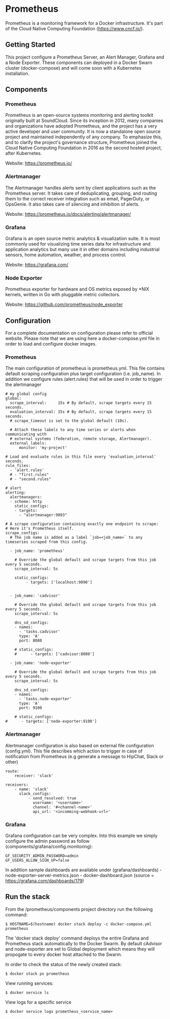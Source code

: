 # Prometheus
Prometheus is a monitoring framework for a Docker infrastructure. It's part of the Cloud Native Computing Foundation (https://www.cncf.io/).

## Getting Started
This project configure a Prometheus Server, an Alert Manager, Grafana and a Node Exporter. These components can deployed in a Docker Swarn cluster (docker-compose) and will come soon with a Kubernetes installation.

## Components
### Prometheus
Prometheus is an open-source systems monitoring and alerting toolkit originally built at SoundCloud. Since its inception in 2012, many companies and organizations have adopted Prometheus, and the project has a very active developer and user community. It is now a standalone open source project and maintained independently of any company. To emphasize this, and to clarify the project's governance structure, Prometheus joined the Cloud Native Computing Foundation in 2016 as the second hosted project, after Kubernetes.

Website: https://prometheus.io/

### Alertmanager
The Alertmanager handles alerts sent by client applications such as the Prometheus server. It takes care of deduplicating, grouping, and routing them to the correct receiver integration such as email, PagerDuty, or OpsGenie. It also takes care of silencing and inhibition of alerts.

Website: https://prometheus.io/docs/alerting/alertmanager/

### Grafana
Grafana is an open source metric analytics & visualization suite. It is most commonly used for visualizing time series data for infrastructure and application analytics but many use it in other domains including industrial sensors, home automation, weather, and process control.

Website: https://grafana.com/

### Node Exporter
Prometheus exporter for hardware and OS metrics exposed by *NIX kernels, written in Go with pluggable metric collectors.

Website: https://github.com/prometheus/node_exporter


## Configuration
For a complete documentation on configuration please refer to official website. Please note that we are using here a docker-compose.yml file in order to load and configure docker images.

### Prometheus
The main configuration of prometheus is prometheus.yml. This file contains default scraping configuration plus target configuration (i.e. job_name).
In addition we configure rules (alert.rules) that will be used in order to trigger the alertmanager

```
# my global config
global:
  scrape_interval:     15s # By default, scrape targets every 15 seconds.
  evaluation_interval: 15s # By default, scrape targets every 15 seconds.
  # scrape_timeout is set to the global default (10s).

  # Attach these labels to any time series or alerts when communicating with
  # external systems (federation, remote storage, Alertmanager).
  external_labels:
      monitor: 'my-project'

# Load and evaluate rules in this file every 'evaluation_interval' seconds.
rule_files:
  - 'alert.rules'
  # - "first.rules"
  # - "second.rules"

# alert
alerting:
  alertmanagers:
  - scheme: http
    static_configs:
    - targets:
      - "alertmanager:9093"

# A scrape configuration containing exactly one endpoint to scrape:
# Here it's Prometheus itself.
scrape_configs:
  # The job name is added as a label `job=<job_name>` to any timeseries scraped from this config.

  - job_name: 'prometheus'

    # Override the global default and scrape targets from this job every 5 seconds.
    scrape_interval: 5s

    static_configs:
         - targets: ['localhost:9090']


  - job_name: 'cadvisor'

    # Override the global default and scrape targets from this job every 5 seconds.
    scrape_interval: 5s

    dns_sd_configs:
    - names:
      - 'tasks.cadvisor'
      type: 'A'
      port: 8080

    # static_configs:
    #      - targets: ['cadvisor:8080']

  - job_name: 'node-exporter'

    # Override the global default and scrape targets from this job every 5 seconds.
    scrape_interval: 5s

    dns_sd_configs:
    - names:
      - 'tasks.node-exporter'
      type: 'A'
      port: 9100
    
    # static_configs:
#      - targets: ['node-exporter:9100']
```

### Alertmanager
Alertmanager configuration is also based on external file configuration (config.yml). This file describes which action to trigger in case of notification from Prometheus (e.g generate a message to HipChat, Slack or other)

```
route:
    receiver: 'slack'

receivers:
    - name: 'slack'
      slack_configs:
          - send_resolved: true
            username: '<username>'
            channel: '#<channel-name>'
            api_url: '<incomming-webhook-url>'
```

### Grafana
Grafana configuration can be very complex. Into this example we simply configure the admin password as follow (components/grafana/config.monitoring):

```
GF_SECURITY_ADMIN_PASSWORD=admin
GF_USERS_ALLOW_SIGN_UP=false
```

In addition sample dashboards are available under (grafana/dashboards)
	- node-exporter-server-metrics.json
	- docker-dashboard.json (source = https://grafana.com/dashboards/179)

## Run the stack
From the /prometheus/components project directory run the following command:

	$ HOSTNAME=$(hostname) docker stack deploy -c docker-compose.yml prometheus


The 'docker stack deploy' command deploys the entire Grafana and Prometheus stack automatically to the Docker Swarm. By default cAdvisor and node-exporter are set to Global deployment which means they will propogate to every docker host attached to the Swarm.

In order to check the status of the newly created stack:

    $ docker stack ps prometheus

View running services:

    $ docker service ls

View logs for a specific service

    $ docker service logs prometheus_<service_name>